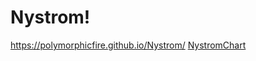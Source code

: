 # Nystrom!
https://polymorphicfire.github.io/Nystrom/
[NystromChart](https://github.com/PolymorphicFire/Nystrom/assets/73192474/3adeeb2d-cd7c-4f5a-81ed-8f1a615e1c5c)
